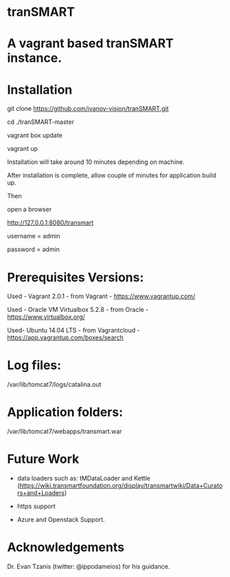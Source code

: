 # tranSMART
# A vagrant based tranSMART instance.

# Installation

git clone https://github.com/ivanov-vision/tranSMART.git

cd ./tranSMART-master

vagrant box update

vagrant up

Installation will take around 10 minutes depending on machine. 

After installation is complete, allow couple of minutes for application build up.

Then

open a browser

http://127.0.0.1:8080/transmart

username = admin

password = admin



# Prerequisites Versions:

Used - Vagrant 2.0.1 - from Vagrant - https://www.vagrantup.com/

Used - Oracle VM Virtualbox 5.2.8 - from Oracle - https://www.virtualbox.org/

Used- Ubuntu 14.04 LTS - from Vagrantcloud - https://app.vagrantup.com/boxes/search




# Log files:

/var/lib/tomcat7/logs/catalina.out



# Application folders:

/var/lib/tomcat7/webapps/transmart.war

# Future Work

- data loaders such as: tMDataLoader and Kettle (https://wiki.transmartfoundation.org/display/transmartwiki/Data+Curators+and+Loaders)

- https support

- Azure and Openstack Support. 

# Acknowledgements

Dr. Evan Tzanis (twitter: @ippodameios) for his guidance. 
